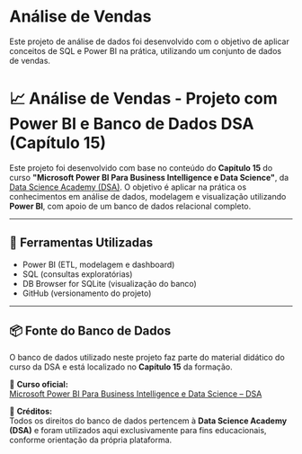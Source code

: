 # Análise de Vendas
Este projeto de análise de dados foi desenvolvido com o objetivo de aplicar conceitos de SQL e Power BI na prática, utilizando um conjunto de dados de vendas.

# 📈 Análise de Vendas - Projeto com Power BI e Banco de Dados DSA (Capítulo 15)

Este projeto foi desenvolvido com base no conteúdo do **Capítulo 15** do curso **"Microsoft Power BI Para Business Intelligence e Data Science"**, da [Data Science Academy (DSA)](https://www.datascienceacademy.com.br). O objetivo é aplicar na prática os conhecimentos em análise de dados, modelagem e visualização utilizando **Power BI**, com apoio de um banco de dados relacional completo.

---

## 🧰 Ferramentas Utilizadas

- Power BI (ETL, modelagem e dashboard)
- SQL (consultas exploratórias)
- DB Browser for SQLite (visualização do banco)
- GitHub (versionamento do projeto)

---

## 📦 Fonte do Banco de Dados

O banco de dados utilizado neste projeto faz parte do material didático do curso da DSA e está localizado no **Capítulo 15** da formação.

🔗 **Curso oficial:**  
[Microsoft Power BI Para Business Intelligence e Data Science – DSA](https://www.datascienceacademy.com.br/course/microsoft-power-bi-para-business-intelligence-e-data-science)

📜 **Créditos:**  
Todos os direitos do banco de dados pertencem à **Data Science Academy (DSA)** e foram utilizados aqui exclusivamente para fins educacionais, conforme orientação da própria plataforma.
